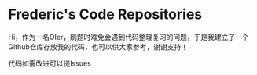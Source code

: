 # Frederic's Code Repositories

Hi，作为一名OIer，刷题时难免会遇到代码整理复习的问题，于是我建立了一个Github仓库存放我的代码，也可以供大家参考，谢谢支持！

代码如需改进可以提Issues
